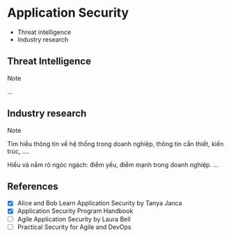 # Application Security
- Threat intelligence
- Industry research
## Threat Intelligence
> [!NOTE]
> 
> ...

## Industry research 
> [!NOTE]
> 
> Tìm hiểu thông tin về hệ thống trong doanh nghiệp, thông tin cần thiết, kiến trúc, ....
> 
> Hiểu và nắm rõ ngóc ngách: điểm yếu, điểm mạnh trong doanh nghiệp. ...


## References 
* [x] Alice and Bob Learn Application Security by Tanya Janca
* [x] Application Security Program Handbook
* [ ] Agile Application Security by Laura Bell
* [ ] Practical Security for Agile and DevOps 
